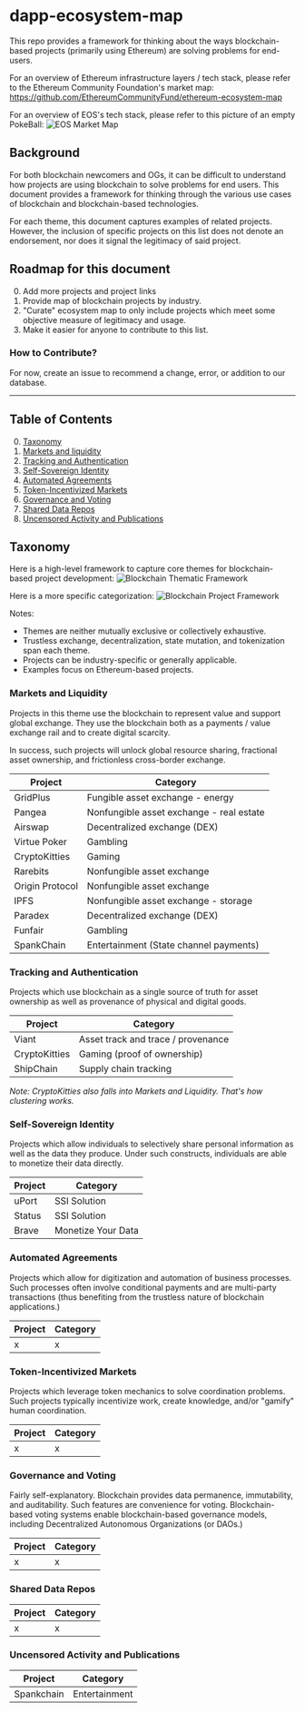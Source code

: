 # dapp-ecosystem-map
This repo provides a framework for thinking about the ways blockchain-based projects (primarily using Ethereum) are solving problems for end-users.

For an overview of Ethereum infrastructure layers / tech stack, please refer to the Ethereum Community Foundation's market map: https://github.com/EthereumCommunityFund/ethereum-ecosystem-map

For an overview of EOS's tech stack, please refer to this picture of an empty PokeBall:
![EOS Market Map](https://github.com/ConsenSysLabs/dapp-ecosystem-map/blob/master/figures/pokeball.jpg)

## Background
For both blockchain newcomers and OGs, it can be difficult to understand how projects are using blockchain to solve problems for end users. This document provides a framework for thinking through the various use cases of blockchain and blockchain-based technologies.

For each theme, this document captures examples of related projects. However, the inclusion of specific projects on this list does not denote an endorsement, nor does it signal the legitimacy of said project.

## Roadmap for this document
0) Add more projects and project links
1) Provide map of blockchain projects by industry.
2) "Curate" ecosystem map to only include projects which meet some objective measure of legitimacy and usage.
3) Make it easier for anyone to contribute to this list.

### How to Contribute?
For now, create an issue to recommend a change, error, or addition to our database.

---

## Table of Contents
0. [Taxonomy](#taxonomy)
1. [Markets and liquidity](#markets-and-liquidity)
2. [Tracking and Authentication](#tracking-and-authentication)
3. [Self-Sovereign Identity](#self-sovereign-identity)
4. [Automated Agreements](#automated-agreements)
5. [Token-Incentivized Markets](#token-incentivized-markets)
6. [Governance and Voting](#governance-and-voting)
7. [Shared Data Repos](#shared-data-repos)
8. [Uncensored Activity and Publications](#uncensored-activity-and-publications)

## Taxonomy
Here is a high-level framework to capture core themes for blockchain-based project development:
![Blockchain Thematic Framework](https://github.com/ConsenSysLabs/dapp-ecosystem-map/blob/master/figures/use_case_fw.jpg)

Here is a more specific categorization:
![Blockchain Project Framework](https://github.com/ConsenSysLabs/dapp-ecosystem-map/blob/master/figures/use_case_fw_2.jpg)


Notes:
* Themes are neither mutually exclusive or collectively exhaustive.
* Trustless exchange, decentralization, state mutation, and tokenization span each theme.
* Projects can be industry-specific or generally applicable.
* Examples focus on Ethereum-based projects.

### Markets and Liquidity

Projects in this theme use the blockchain to represent value and support global exchange. They use the blockchain both as a payments / value exchange rail and to create digital scarcity.

In success, such projects will unlock global resource sharing, fractional asset ownership, and frictionless cross-border exchange.

| Project      | Category     |
|--------------|------------- |
| GridPlus     | Fungible asset exchange - energy |
| Pangea   | Nonfungible asset exchange - real estate |
| Airswap     | Decentralized exchange (DEX)|
| Virtue Poker     | Gambling|
| CryptoKitties     | Gaming|
| Rarebits     | Nonfungible asset exchange|
| Origin Protocol     | Nonfungible asset exchange|
| IPFS     | Nonfungible asset exchange - storage|
| Paradex     | Decentralized exchange (DEX) |
| Funfair     | Gambling |
| SpankChain     | Entertainment (State channel payments) |

### Tracking and Authentication

Projects which use blockchain as a single source of truth for asset ownership as well as provenance of physical and digital goods.


| Project      | Category     |
|--------------|------------- |
| Viant     | Asset track and trace / provenance |
| CryptoKitties     | Gaming (proof of ownership)           |
| ShipChain | Supply chain tracking |

_Note: CryptoKitties also falls into Markets and Liquidity. That's how clustering works._

### Self-Sovereign Identity

Projects which allow individuals to selectively share personal information as well as the data they produce. Under such constructs, individuals are able to monetize their data directly.

| Project      | Category     |
|--------------|------------- |
| uPort     | SSI Solution |
| Status    | SSI Solution |
| Brave    | Monetize Your Data |

### Automated Agreements

Projects which allow for digitization and automation of business processes. Such processes often involve conditional payments and are multi-party transactions (thus benefiting from the trustless nature of blockchain applications.)

| Project      | Category     |
|--------------|------------- |
| x     | x |

### Token-Incentivized Markets

Projects which leverage token mechanics to solve coordination problems. Such projects typically incentivize work, create knowledge, and/or "gamify" human coordination.

| Project      | Category     |
|--------------|------------- |
| x     | x |

### Governance and Voting

Fairly self-explanatory. Blockchain provides data permanence, immutability, and auditability. Such features are convenience for voting. Blockchain-based voting systems enable blockchain-based governance models, including Decentralized Autonomous Organizations (or DAOs.)

| Project      | Category     |
|--------------|------------- |
| x     | x |

### Shared Data Repos


| Project      | Category     |
|--------------|------------- |
| x     | x |

### Uncensored Activity and Publications

| Project      | Category     |
|--------------|------------- |
| Spankchain     | Entertainment |

